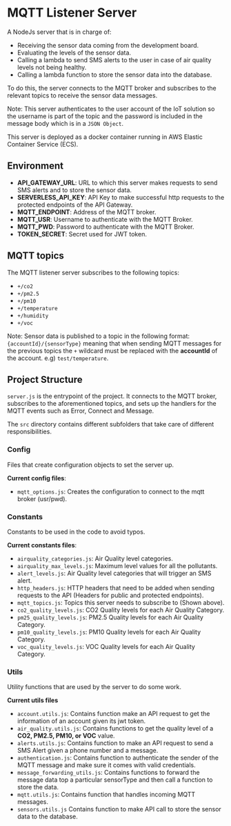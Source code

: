 # MQTT Listener Server
A NodeJs server that is in charge of:
- Receiving the sensor data coming from the development board.
- Evaluating the levels of the sensor data.
- Calling a lambda to send SMS alerts to the user in case of air quality levels not being healthy.
- Calling a lambda function to store the sensor data into the database.

To do this, the server connects to the MQTT broker and subscribes to the relevant topics to receive the sensor data messages.

Note: This server authenticates to the user account of the IoT solution so the username is part of the topic and the password is included in the message body which is in a `JSON Object`.

This server is deployed as a docker container running in AWS Elastic Container Service (ECS).

## Environment
- **API_GATEWAY_URL**: URL to which this server makes requests to send SMS alerts and to store the sensor data.
- **SERVERLESS_API_KEY**: API Key to make successful http requests to the protected endpoints of the API Gateway.
- **MQTT_ENDPOINT**: Address of the MQTT broker.
- **MQTT_USR**: Username to authenticate with the MQTT Broker.
- **MQTT_PWD**: Password to authenticate with the MQTT Broker.
- **TOKEN_SECRET**: Secret used for JWT token.


## MQTT topics 
The MQTT listener server subscribes to the following topics:
- `+/co2`
- `+/pm2.5`
- `+/pm10`
- `+/temperature`
- `+/humidity`
- `+/voc`

Note: Sensor data is published to a topic in the following format: `{accountId}/{sensorType}` meaning that  when sending MQTT messages for the previous topics the `+` wildcard must be replaced with the **accountId** of the account. e.g) `test/temperature`.

## Project Structure
`server.js` is the entrypoint of the project. It connects to the MQTT broker, subscribes to the aforementioned topics, and sets up the handlers for the MQTT events such as Error, Connect and Message.

The `src` directory contains different subfolders that take care of different responsibilities.

### Config
Files that create configuration objects to set the server up.

**Current config files**:
- `mqtt_options.js`: Creates the configuration to connect to the mqtt broker (usr/pwd).

### Constants
Constants to be used in the code to avoid typos. 

**Current constants files**:
- `airquality_categories.js`: Air Quality level categories.
- `airquality_max_levels.js`: Maximum level values for all the pollutants.
- `alert_levels.js`: Air Quality level categories that will trigger an SMS alert.
- `http_headers.js`: HTTP headers that need to be added when sending requests to the API (Headers for public and protected endpoints).
- `mqtt_topics.js`: Topics this server needs to subscribe to (Shown above).
- `co2_quality_levels.js`: CO2 Quality levels for each Air Quality Category.
- `pm25_quality_levels.js`: PM2.5 Quality levels for each Air Quality Category.
- `pm10_quality_levels.js`: PM10 Quality levels for each Air Quality Category.
- `voc_quality_levels.js`: VOC Quality levels for each Air Quality Category.

### Utils
Utility functions that are used by the server to do some work.

**Current utils files**
- `account.utils.js`: Contains function make an API request to get the information of an account given its jwt token.
- `air_quality.utils.js`: Contains functions to get the quality level of a **CO2, PM2.5, PM10, or VOC** value.
- `alerts.utils.js`: Contains function to make an API request to send a SMS Alert given a phone number and a message.
- `authentication.js`: Contains function to authenticate the sender of the MQTT message and make sure it comes with valid credentials.
- `message_forwarding_utils.js`: Contains functions to forward the message data top a particular sensorType and then call a function to store the data.
- `mqtt.utils.js`: Contains function that handles incoming MQTT messages.
- `sensors.utils.js` Contains function to make API call to store the sensor data to the database.

